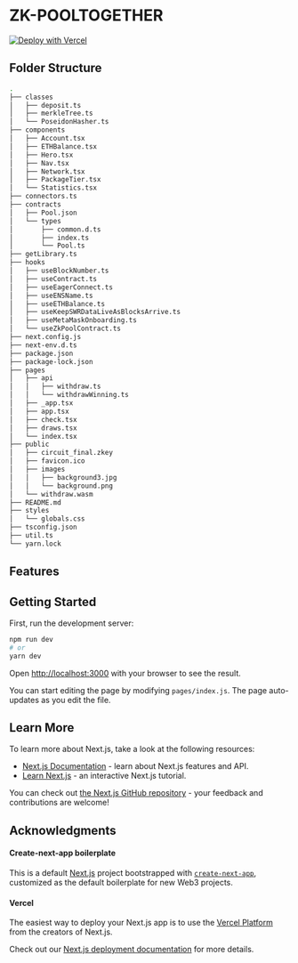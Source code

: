 

# ZK-POOLTOGETHER

[![Deploy with Vercel](https://vercel.com/button)](https://vercel.com/new/clone?repository-url=https%3A%2F%2Fgithub.com%2Fmirshko%2Fnext-web3-boilerplate)

## Folder Structure

```bash
.
├── classes
│   ├── deposit.ts
│   ├── merkleTree.ts
│   └── PoseidonHasher.ts
├── components
│   ├── Account.tsx
│   ├── ETHBalance.tsx
│   ├── Hero.tsx
│   ├── Nav.tsx
│   ├── Network.tsx
│   ├── PackageTier.tsx
│   └── Statistics.tsx
├── connectors.ts
├── contracts
│   ├── Pool.json
│   └── types
│       ├── common.d.ts
│       ├── index.ts
│       └── Pool.ts
├── getLibrary.ts
├── hooks
│   ├── useBlockNumber.ts
│   ├── useContract.ts
│   ├── useEagerConnect.ts
│   ├── useENSName.ts
│   ├── useETHBalance.ts
│   ├── useKeepSWRDataLiveAsBlocksArrive.ts
│   ├── useMetaMaskOnboarding.ts
│   └── useZkPoolContract.ts
├── next.config.js
├── next-env.d.ts
├── package.json
├── package-lock.json
├── pages
│   ├── api
│   │   ├── withdraw.ts
│   │   └── withdrawWinning.ts
│   ├── _app.tsx
│   ├── app.tsx
│   ├── check.tsx
│   ├── draws.tsx
│   └── index.tsx
├── public
│   ├── circuit_final.zkey
│   ├── favicon.ico
│   ├── images
│   │   ├── background3.jpg
│   │   └── background.png
│   └── withdraw.wasm
├── README.md
├── styles
│   └── globals.css
├── tsconfig.json
├── util.ts
└── yarn.lock

```
## Features

## Getting Started

First, run the development server:

```bash
npm run dev
# or
yarn dev
```

Open [http://localhost:3000](http://localhost:3000) with your browser to see the result.

You can start editing the page by modifying `pages/index.js`. The page auto-updates as you edit the file.

## Learn More

To learn more about Next.js, take a look at the following resources:

- [Next.js Documentation](https://nextjs.org/docs) - learn about Next.js features and API.
- [Learn Next.js](https://nextjs.org/learn) - an interactive Next.js tutorial.

You can check out [the Next.js GitHub repository](https://github.com/vercel/next.js/) - your feedback and contributions are welcome!


## Acknowledgments

#### Create-next-app boilerplate

This is a default [Next.js](https://nextjs.org/) project bootstrapped with [`create-next-app`](https://github.com/vercel/next.js/tree/canary/packages/create-next-app), customized as the default boilerplate for new Web3 projects.

#### Vercel

The easiest way to deploy your Next.js app is to use the [Vercel Platform](https://vercel.com/import?utm_medium=default-template&filter=next.js&utm_source=create-next-app&utm_campaign=create-next-app-readme) from the creators of Next.js.

Check out our [Next.js deployment documentation](https://nextjs.org/docs/deployment) for more details.
